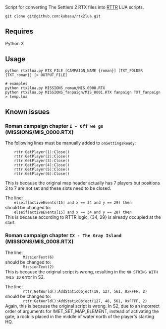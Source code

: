 Script for converting The Settlers 2 RTX files into [RTTR](https://github.com/Return-To-The-Roots/s25client) LUA scripts.

`git clone git@github.com:kubaau/rtx2lua.git`

## Requires

Python 3

## Usage

```
python rtx2lua.py RTX_FILE [CAMPAIGN_NAME {roman}] [TXT_FOLDER {TXT_roman}] [> OUTPUT_FILE]

# examples
python rtx2lua.py MISSIONS_roman/MIS_0000.RTX
python rtx2lua.py MISSIONS_fanpaign/MIS_0001.RTX fanpaign TXT_fanpaign > temp.lua
```

## Known issues

### Roman campaign chapter `I - Off we go` (MISSIONS/MIS_0000.RTX)

The following lines must be manually added to `onSettingsReady`:
```
    rttr:GetPlayer(1):Close()
    rttr:GetPlayer(2):Close()
    rttr:GetPlayer(3):Close()
    rttr:GetPlayer(4):Close()
    rttr:GetPlayer(5):Close()
    rttr:GetPlayer(6):Close()
```
This is because the original map header actually has 7 players but positions 2 to 7 are not set and these slots need to be closed. 

The line:  
`    elseif(activeEvents[15] and x == 34 and y == 29) then`  
should be changed to:  
`    elseif(activeEvents[15] and x == 34 and y == 28) then`  
This is because according to RTTR logic, {34, 29} is already occupied at the start.

### Roman campaign chapter `IX - The Gray Island` (MISSIONS/MIS_0008.RTX)

The line:  
`        MissionText(6)`  
should be changed to:  
`        MissionText(2)`  
This is because the original script is wrong, resulting in the `NO STRING WITH THIS ID` error in S2.

The line:  
`        rttr:GetWorld():AddStaticObject(19, 127, 561, 0xFFFF, 2)`  
should be changed to:  
`        rttr:GetWorld():AddStaticObject(127, 48, 561, 0xFFFF, 2)`  
Again, this is because the original script is wrong. In S2, due to an incorrect order of arguments for !MET_SET_MAP_ELEMENT, instead of activating the gate, a rock is placed in the middle of water north of the player's starting HQ.
